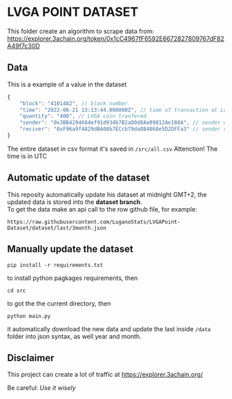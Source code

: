 # LVGA POINT DATASET

This folder create an algorithm to scrape data from:
https://explorer.3achain.org/token/0x1cC4967fF6592E6672827809767dF82A49f7c30D

## Data

This is a example of a value in the dataset

```ts
{
	"block": "4101482", // block number
	"time": "2022-06-21 13:13:44.000000Z", // time of transaction at Lugano timezone
	"quantity": "400", // LVGA coin tranfered
	"sender": "0x3BB4294684ef91d934b7B2aD0d8Ae09812Ae188A", // sender wallet
	"reciver": "0xF96a9f4829dBA08b7ECcb79da8B4868e5D2DFFa3" // sender reciver
}
```

The entire dataset in csv format it's saved in `/src/all.csv`
Attenction! The time is in UTC

## Automatic update of the dataset

This reposity automatically update his dataset at midnight GMT+2, the updated data is stored into the **dataset branch**. \
To get the data make an api call to the row github file, for example:

```
https://raw.githubusercontent.com/LuganoStats/LVGAPoint-Dataset/dataset/last/3month.json
```

## Manually update the dataset

```
pip install -r requirements.txt
```

to install python pagkages requirements, then

```
cd src
```

to got the the current directory, then

```
python main.py
```

it automatically download the new data and update the last inside ```/data``` folder into json syntax, as well year and month.


## Disclaimer

This project can create a lot of traffic at https://explorer.3achain.org/

Be careful: _Use it wisely_
